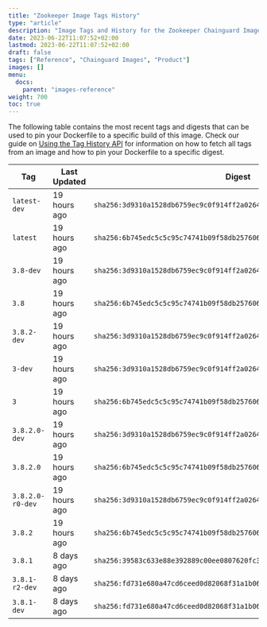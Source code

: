 ```yaml
---
title: "Zookeeper Image Tags History"
type: "article"
description: "Image Tags and History for the Zookeeper Chainguard Image"
date: 2023-06-22T11:07:52+02:00
lastmod: 2023-06-22T11:07:52+02:00
draft: false
tags: ["Reference", "Chainguard Images", "Product"]
images: []
menu:
  docs:
    parent: "images-reference"
weight: 700
toc: true
---
```


The following table contains the most recent tags and digests that can be used to pin your Dockerfile to a specific build of this image. Check our guide on [Using the Tag History API](/chainguard/chainguard-images/using-the-tag-history-api/) for information on how to fetch all tags from an image and how to pin your Dockerfile to a specific digest.

| Tag              | Last Updated | Digest                                                                    |
|------------------|--------------|---------------------------------------------------------------------------|
| `latest-dev`     | 19 hours ago | `sha256:3d9310a1528db6759ec9c0f914ff2a0264c777cdb4b79bab876704bd3bb2b892` |
| `latest`         | 19 hours ago | `sha256:6b745edc5c5c95c74741b09f58db257606cb71858495bd7c47f46fa89fd355c2` |
| `3.8-dev`        | 19 hours ago | `sha256:3d9310a1528db6759ec9c0f914ff2a0264c777cdb4b79bab876704bd3bb2b892` |
| `3.8`            | 19 hours ago | `sha256:6b745edc5c5c95c74741b09f58db257606cb71858495bd7c47f46fa89fd355c2` |
| `3.8.2-dev`      | 19 hours ago | `sha256:3d9310a1528db6759ec9c0f914ff2a0264c777cdb4b79bab876704bd3bb2b892` |
| `3-dev`          | 19 hours ago | `sha256:3d9310a1528db6759ec9c0f914ff2a0264c777cdb4b79bab876704bd3bb2b892` |
| `3`              | 19 hours ago | `sha256:6b745edc5c5c95c74741b09f58db257606cb71858495bd7c47f46fa89fd355c2` |
| `3.8.2.0-dev`    | 19 hours ago | `sha256:3d9310a1528db6759ec9c0f914ff2a0264c777cdb4b79bab876704bd3bb2b892` |
| `3.8.2.0`        | 19 hours ago | `sha256:6b745edc5c5c95c74741b09f58db257606cb71858495bd7c47f46fa89fd355c2` |
| `3.8.2.0-r0-dev` | 19 hours ago | `sha256:3d9310a1528db6759ec9c0f914ff2a0264c777cdb4b79bab876704bd3bb2b892` |
| `3.8.2`          | 19 hours ago | `sha256:6b745edc5c5c95c74741b09f58db257606cb71858495bd7c47f46fa89fd355c2` |
| `3.8.1`          | 8 days ago   | `sha256:39583c633e88e392889c00ee0807620fc363be8dedfa57c7c7b2c54c2304831b` |
| `3.8.1-r2-dev`   | 8 days ago   | `sha256:fd731e680a47cd6ceed0d82068f31a1b06e612314ba142e8785f2ad2351dd12b` |
| `3.8.1-dev`      | 8 days ago   | `sha256:fd731e680a47cd6ceed0d82068f31a1b06e612314ba142e8785f2ad2351dd12b` |
